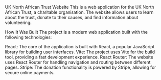 UK North African Trust Website
This is a web application for the UK North African Trust, a charitable organisation. The website allows users to learn about the trust, donate to their causes, and find information about volunteering.

How It Was Built
The project is a modern web application built with the following technologies:

React: The core of the application is built with React, a popular JavaScript library for building user interfaces.
Vite: The project uses Vite for the build tool, providing a fast development experience.
React Router: The website uses React Router for handling navigation and routing between different pages.
Stripe: The donation functionality is powered by Stripe, allowing for secure online payments.
